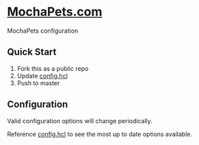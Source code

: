 # [MochaPets.com](https://MochaPets.com)

MochaPets configuration

## Quick Start

1. Fork this as a public repo
1. Update [config.hcl](./config.hcl)
1. Push to master

## Configuration

Valid configuration options will change periodically.

Reference [config.hcl](./config.hcl) to see the most up to date options available.
